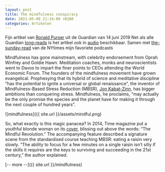 ```yaml
---
layout: post
title: The mindfulness conspiracy
date: 2021-05-08 21:24:00 +0100
categories: Artikelen
---
```


 Fijn artikel van [Ronald Purser](https://www.theguardian.com/profile/ronald-purser) uit de Guardian van 14 juni 2019 Net als alle Guardian [long-reads](https://www.theguardian.com/news/series/the-long-read) is het artikel ook in [audio](https://www.theguardian.com/news/series/the-audio-long-read) beschikbaar. Samen met [the-sunday-read](https://www.nytimes.com/spotlight/the-sunday-read) van de NYtimes mijn favoriete podcasts

Mindfulness has gone mainstream, with celebrity endorsement from Oprah Winfrey and Goldie Hawn. Meditation coaches, monks and neuroscientists went to Davos to impart the finer points to CEOs attending the World Economic Forum. The founders of the mindfulness movement have grown evangelical. Prophesying that its hybrid of science and meditative discipline “has the potential to ignite a universal or global renaissance”, the inventor of Mindfulness-Based Stress Reduction (MBSR), [Jon Kabat-Zinn](https://www.theguardian.com/lifeandstyle/2017/oct/22/mindfulness-jon-kabat-zinn-depression-trump-grenfell), has bigger ambitions than conquering stress. Mindfulness, he proclaims, “may actually be the only promise the species and the planet have for making it through the next couple of hundred years”.

![mindfulness]({{ site.url }}/assets/mindful.png)

So, what exactly is this magic panacea? In 2014, Time magazine put a youthful blonde woman on its [cover](http://content.time.com/time/covers/0,16641,20140203,00.html), blissing out above the words: “The Mindful Revolution.” The accompanying feature described a signature scene from the standardised course teaching MBSR: eating a raisin very slowly. “The ability to focus for a few minutes on a single raisin isn’t silly if the skills it requires are the keys to surviving and succeeding in the 21st century,” the author explained.

[-- more --]({{ site.url }}/mindfulness)
